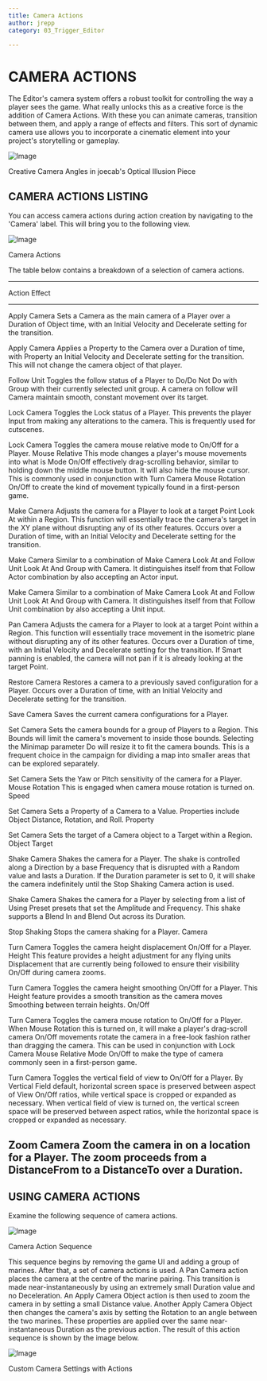 ```yaml
---
title: Camera Actions
author: jrepp
category: 03_Trigger_Editor

---
```

CAMERA ACTIONS
==============

The Editor's camera system offers a robust toolkit for controlling the
way a player sees the game. What really unlocks this as a creative force
is the addition of Camera Actions. With these you can animate cameras,
transition between them, and apply a range of effects and filters. This
sort of dynamic camera use allows you to incorporate a cinematic element
into your project's storytelling or gameplay.

![Image](./046_Camera_Actions/image1.png)

Creative Camera Angles in joecab's Optical Illusion Piece

CAMERA ACTIONS LISTING
----------------------

You can access camera actions during action creation by navigating to
the 'Camera' label. This will bring you to the following view.

![Image](./046_Camera_Actions/image2.png)

Camera Actions

The table below contains a breakdown of a selection of camera actions.

  ------------------------------------------------------------------------------
  Action         Effect
  -------------- ---------------------------------------------------------------
  Apply Camera   Sets a Camera as the main camera of a Player over a Duration of
  Object         time, with an Initial Velocity and Decelerate setting for the
                 transition.

  Apply Camera   Applies a Property to the Camera over a Duration of time, with
  Property       an Initial Velocity and Decelerate setting for the transition.
                 This will not change the camera object of that player.

  Follow Unit    Toggles the follow status of a Player to Do/Do Not Do with
  Group with     their currently selected unit group. A camera on follow will
  Camera         maintain smooth, constant movement over its target.

  Lock Camera    Toggles the Lock status of a Player. This prevents the player
  Input          from making any alterations to the camera. This is frequently
                 used for cutscenes.

  Lock Camera    Toggles the camera mouse relative mode to On/Off for a Player.
  Mouse Relative This mode changes a player's mouse movements into what is
  Mode On/Off    effectively drag-scrolling behavior, similar to holding down
                 the middle mouse button. It will also hide the mouse cursor.
                 This is commonly used in conjunction with Turn Camera Mouse
                 Rotation On/Off to create the kind of movement typically found
                 in a first-person game.

  Make Camera    Adjusts the camera for a Player to look at a target Point
  Look At        within a Region. This function will essentially trace the
                 camera's target in the XY plane without disrupting any of its
                 other features. Occurs over a Duration of time, with an Initial
                 Velocity and Decelerate setting for the transition.

  Make Camera    Similar to a combination of Make Camera Look At and Follow Unit
  Look At And    Group with Camera. It distinguishes itself from that
  Follow Actor   combination by also accepting an Actor input.

  Make Camera    Similar to a combination of Make Camera Look At and Follow Unit
  Look At And    Group with Camera. It distinguishes itself from that
  Follow Unit    combination by also accepting a Unit input.

  Pan Camera     Adjusts the camera for a Player to look at a target Point
                 within a Region. This function will essentially trace movement
                 in the isometric plane without disrupting any of its other
                 features. Occurs over a Duration of time, with an Initial
                 Velocity and Decelerate setting for the transition. If Smart
                 panning is enabled, the camera will not pan if it is already
                 looking at the target Point.

  Restore Camera Restores a camera to a previously saved configuration for a
                 Player. Occurs over a Duration of time, with an Initial
                 Velocity and Decelerate setting for the transition.

  Save Camera    Saves the current camera configurations for a Player.

  Set Camera     Sets the camera bounds for a group of Players to a Region. This
  Bounds         will limit the camera's movement to inside those bounds.
                 Selecting the Minimap parameter Do will resize it to fit the
                 camera bounds. This is a frequent choice in the campaign for
                 dividing a map into smaller areas that can be explored
                 separately.

  Set Camera     Sets the Yaw or Pitch sensitivity of the camera for a Player.
  Mouse Rotation This is engaged when camera mouse rotation is turned on.
  Speed          

  Set Camera     Sets a Property of a Camera to a Value. Properties include
  Object         Distance, Rotation, and Roll.
  Property       

  Set Camera     Sets the target of a Camera object to a Target within a Region.
  Object Target  

  Shake Camera   Shakes the camera for a Player. The shake is controlled along a
                 Direction by a base Frequency that is disrupted with a Random
                 value and lasts a Duration. If the Duration parameter is set to
                 0, it will shake the camera indefinitely until the Stop Shaking
                 Camera action is used.

  Shake Camera   Shakes the camera for a Player by selecting from a list of
  Using Preset   presets that set the Amplitude and Frequency. This shake
                 supports a Blend In and Blend Out across its Duration.

  Stop Shaking   Stops the camera shaking for a Player.
  Camera         

  Turn Camera    Toggles the camera height displacement On/Off for a Player.
  Height         This feature provides a height adjustment for any flying units
  Displacement   that are currently being followed to ensure their visibility
  On/Off         during camera zooms.

  Turn Camera    Toggles the camera height smoothing On/Off for a Player. This
  Height         feature provides a smooth transition as the camera moves
  Smoothing      between terrain heights.
  On/Off         

  Turn Camera    Toggles the camera mouse rotation to On/Off for a Player. When
  Mouse Rotation this is turned on, it will make a player\'s drag-scroll camera
  On/Off         movements rotate the camera in a free-look fashion rather than
                 dragging the camera. This can be used in conjunction with Lock
                 Camera Mouse Relative Mode On/Off to make the type of camera
                 commonly seen in a first-person game.

  Turn Camera    Toggles the vertical field of view to On/Off for a Player. By
  Vertical Field default, horizontal screen space is preserved between aspect
  of View On/Off ratios, while vertical space is cropped or expanded as
                 necessary. When vertical field of view is turned on, the
                 vertical screen space will be preserved between aspect ratios,
                 while the horizontal space is cropped or expanded as necessary.

  Zoom Camera    Zoom the camera in on a location for a Player. The zoom
                 proceeds from a DistanceFrom to a DistanceTo over a Duration.
  ------------------------------------------------------------------------------

USING CAMERA ACTIONS
--------------------

Examine the following sequence of camera actions.

![Image](./046_Camera_Actions/image3.png)

Camera Action Sequence

This sequence begins by removing the game UI and adding a group of
marines. After that, a set of camera actions is used. A Pan Camera
action places the camera at the centre of the marine pairing. This
transition is made near-instantaneously by using an extremely small
Duration value and no Deceleration. An Apply Camera Object action is
then used to zoom the camera in by setting a small Distance value.
Another Apply Camera Object then changes the camera's axis by setting
the Rotation to an angle between the two marines. These properties are
applied over the same near-instantaneous Duration as the previous
action. The result of this action sequence is shown by the image below.

![Image](./046_Camera_Actions/image4.png)

Custom Camera Settings with Actions
